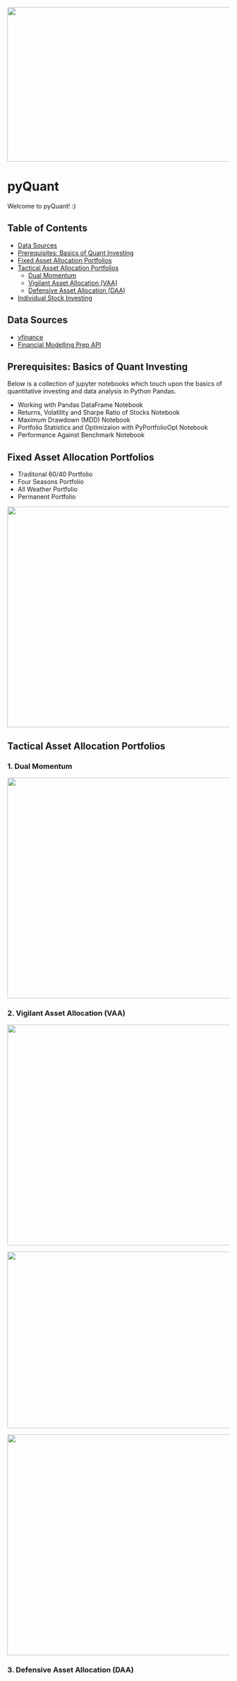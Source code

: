 <p align="center">
  <img width="1000" height="350" src="https://user-images.githubusercontent.com/41933169/139357106-274bad5a-b353-418a-9e66-b35c0c9f3d60.png">
</p>

# pyQuant

Welcome to pyQuant! :)

## Table of Contents
* [Data Sources](#data-sources)
* [Prerequisites: Basics of Quant Investing](#prerequisites)
* [Fixed Asset Allocation Portfolios](#fixed-asset-allocations)
* [Tactical Asset Allocation Portfolios](#tactical-asset-allocations)
  * [Dual Momentum](#dual-momentum)
  * [Vigilant Asset Allocation (VAA)](#vigilant-asset-allocation)
  * [Defensive Asset Allocation (DAA)](#defensive-asset-allocation)
* [Individual Stock Investing](#individual-stock-investing)

## Data Sources <a name="data-sources"></a>

- [yfinance](https://pypi.org/project/yfinance/)
- [Financial Modelling Prep API](https://financialmodelingprep.com/developer/docs/)


## Prerequisites: Basics of Quant Investing <a name="prerequisites"></a>

Below is a collection of jupyter notebooks which touch upon the basics of quantitative investing and data analysis in Python Pandas.

- Working with Pandas DataFrame Notebook
- Returns, Volatility and Sharpe Ratio of Stocks Notebook
- Maximum Drawdown (MDD) Notebook
- Portfolio Statistics and Optimizaion with PyPortfolioOpt Notebook
- Performance Against Benchmark Notebook

## Fixed Asset Allocation Portfolios <a name="fixed-asset-allocations"></a>

- Traditonal 60/40 Portfolio
- Four Seasons Portfolio
- All Weather Portfolio
- Permanent Portfolio

<p align="center">
  <img width="800" height="500" src="https://user-images.githubusercontent.com/41933169/134737654-68260fef-7996-443e-89cf-1ed0a8510052.png">
</p>

## Tactical Asset Allocation Portfolios <a name="tactical-asset-allocations"></a>

### 1. Dual Momentum <a name="dual-momentum"></a>

<p align="center">
  <img width="800" height="500" src="https://user-images.githubusercontent.com/41933169/134734529-a66b258b-bc31-433a-95be-d72cd367fb93.png">
</p>

### 2. Vigilant Asset Allocation (VAA) <a name="vigilant-asset-allocation"></a>

<p align="center">
  <img width="800" height="500" src="https://user-images.githubusercontent.com/41933169/134711294-cf8d6242-df12-436d-b8ca-736a06a80083.png">
</p>

<p align="center">
  <img width="600" height="400" src="https://user-images.githubusercontent.com/41933169/134708641-5b99eeb7-c6cc-497c-84a8-9f82ef10489e.png">
</p>

<p align="center">
  <img width="800" height="500" src="https://user-images.githubusercontent.com/41933169/134711636-525a29bf-1b1d-48dd-8fcf-ae14b8001486.png">
</p>

### 3. Defensive Asset Allocation (DAA) <a name="defensive-asset-allocations"></a>

